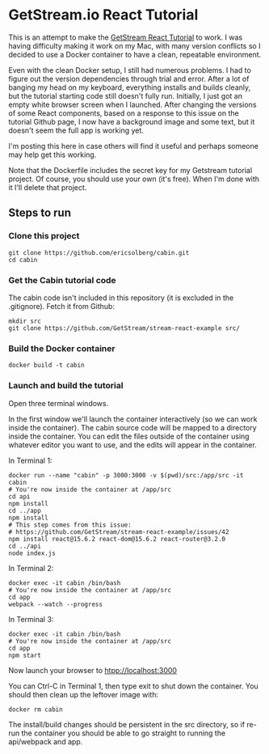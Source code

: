 # GetStream.io React Tutorial
This is an attempt to make the [GetStream React Tutorial](https://getstream.io/cabin/) to work. I was having difficulty making it work on my Mac, with many version conflicts so I decided to use a Docker container to have a clean, repeatable environment.

Even with the clean Docker setup, I still had numerous problems. I had to figure out the version dependencies through trial and error. After a lot of banging my head on my keyboard, everything installs and builds cleanly, but the tutorial starting code still doesn't fully run. Initially, I just got an empty white browser screen when I launched. After changing the versions of some React components, based on a response to this issue on the tutorial Github page, I now have a background image and some text, but it doesn't seem the full app is working yet.

I'm posting this here in case others will find it useful and perhaps someone may help get this working.

Note that the Dockerfile includes the secret key for my Getstream tutorial project. Of course, you should use your own (it's free). When I'm done with it I'll delete that project.
## Steps to run
### Clone this project
```
git clone https://github.com/ericsolberg/cabin.git
cd cabin
```
### Get the Cabin tutorial code
The cabin code isn't included in this repository (it is excluded in the .gitignore). Fetch it from Github:
```
mkdir src
git clone https://github.com/GetStream/stream-react-example src/
```
### Build the Docker container
```
docker build -t cabin
```
### Launch and build the tutorial
Open three terminal windows.

In the first window we'll launch the container interactively (so we can work inside the container). The cabin source code will be mapped to a directory inside the container. You can edit the files outside of the container using whatever editor you want to use, and the edits will appear in the container.

In Terminal 1:
```
docker run --name "cabin" -p 3000:3000 -v $(pwd)/src:/app/src -it cabin
# You're now inside the container at /app/src
cd api
npm install
cd ../app
npm install
# This step comes from this issue:
# https://github.com/GetStream/stream-react-example/issues/42
npm install react@15.6.2 react-dom@15.6.2 react-router@3.2.0
cd ../api
node index.js
```
In Terminal 2:
```
docker exec -it cabin /bin/bash
# You're now inside the container at /app/src
cd app
webpack --watch --progress
```
In Terminal 3:
```
docker exec -it cabin /bin/bash
# You're now inside the container at /app/src
cd app
npm start
```
Now launch your browser to [htpp://localhost:3000](htpp://localhost:3000)

You can Ctrl-C in Terminal 1, then type exit to shut down the container. You should then clean up the leftover image with:
```
docker rm cabin
```
The install/build changes should be persistent in the src directory, so if re-run the container you should be able to go straight to running the api/webpack and app.
